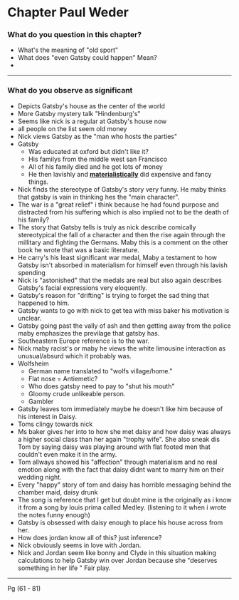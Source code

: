 # Chapter  Paul Weder
### What do you question in this chapter? 
-  What's the meaning of "old sport"
- What does "even Gatsby could happen" Mean?
- 

---

### What do you observe as significant
- Depicts Gatsby's house as the center of the world
- More Gatsby mystery talk "Hindenburg's" 
- Seems like nick is a regular at Gatsby's house now
- all people on the list seem old money
- Nick views Gatsby as the "man who hosts the parties"
- Gatsby
	- Was educated at oxford but didn't like it?
	- His familys from the middle west san Francisco
	- All of his family died and he got lots of money 
	- He then lavishly and **<u>materialistically</u>** did expensive and fancy things.
- Nick finds the stereotype of Gatsby's story very funny. He maby thinks that gatsby is vain in thinking hes the "main character".
- The war is a "great relief" i think because he had found purpose and distracted from his suffering which is also implied not to be the death of his family?
- The story that Gatsby tells is truly as nick describe comically stereotypical the fall of a character and then the rise again through the millitary and fighting the Germans. Maby this is a comment on the other book he wrote that was a basic literature.  
- He carry's his least significant war medal, Maby a testament to how Gatsby isn't absorbed in materialism for himself  even through his lavish spending
- Nick is "astonished" that the medals are real but also again describes Gatsby's facial expressions very eloquently.
- Gatsby's reason for "drifting" is trying to forget the sad thing that happened to him.
- Gatsby wants to go with nick to get tea with miss baker his motivation is unclear.
- Gatsby going past the vally of ash and then getting away from the police maby emphasizes the previlage that gatsby has.
- Southeastern Europe reference is to the war.
- Nick maby racist's or maby he views the white limousine interaction as unusual/absurd which it probably was.  
- Wolfsheim
	- German name translated to "wolfs village/home."
	- Flat nose = Antiemetic?
	- Who does gatsby need to pay to "shut his mouth"
	- Gloomy crude unlikeable person.
	- Gambler
- Gatsby leaves tom immediately maybe he doesn't like him because of his interest in Daisy.
- Toms clingy towards nick
- Ms baker gives her into to how she met daisy and how daisy was always a higher social class than her again "trophy wife". She also sneak dis Tom by saying daisy was playing around with flat footed men that couldn't even make it in the army.
- Tom allways showed his "affection" through materialism and no real emotion along with the fact that daisy didnt want to marry him on their wedding night.
- Every "happy" story of tom and daisy has horrible messaging behind the chamber maid, daisy drunk
- The song is reference that I get but doubt mine is the originally as i know it from a  song by louis prima called Medley. (listening to it when i wrote the notes funny enough)
- Gatsby is obsessed with daisy enough to place his house across from her.
- How does jordan know all of this? just inference?
- Nick obviously seems in love with Jordan. 
- Nick and Jordan seem like bonny and Clyde in this situation making calculations to help Gatsby win over Jordan because she "deserves something in her life " Fair play.

---
Pg (61 - 81)




